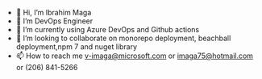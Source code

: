 - 👋 Hi, I’m Ibrahim Maga
- 👀 I’m DevOps Engineer
- 🌱 I’m currently using Azure DevOps and Github actions 
- 💞️ I’m looking to collaborate on monorepo deployment, beachball deployment,npm 7 and nuget library
- 📫 How to reach me v-imaga@microsoft.com or imaga75@hotmail.com or (206) 841-5266

<!---
Ibrahimmaga/Ibrahimmaga is a ✨ special ✨ repository because its `README.md` (this file) appears on your GitHub profile.
You can click the Preview link to take a look at your changes.
--->
